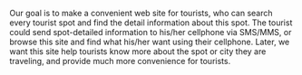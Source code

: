 Our goal is to make a convenient web site for tourists, who can search every tourist spot and find the detail information about this spot. The tourist could send spot-detailed information to his/her cellphone via SMS/MMS, or browse this site and find what his/her want using their cellphone.
Later, we want this site help tourists know more about the spot or city they are traveling, and provide much more convenience for tourists.